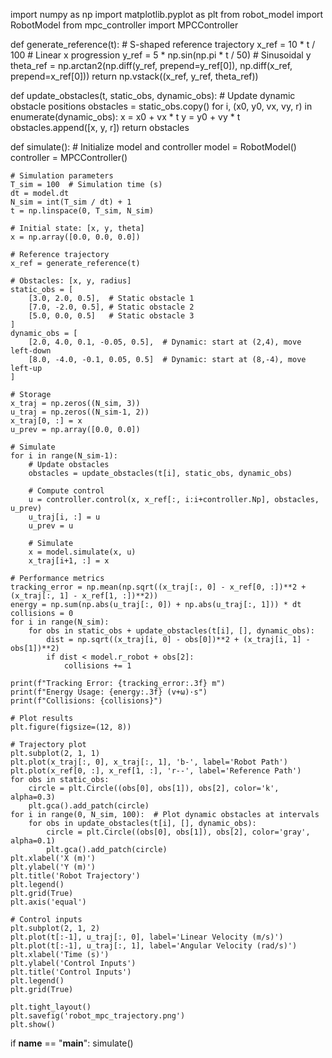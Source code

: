 import numpy as np
import matplotlib.pyplot as plt
from robot_model import RobotModel
from mpc_controller import MPCController

def generate_reference(t):
    # S-shaped reference trajectory
    x_ref = 10 * t / 100  # Linear x progression
    y_ref = 5 * np.sin(np.pi * t / 50)  # Sinusoidal y
    theta_ref = np.arctan2(np.diff(y_ref, prepend=y_ref[0]), np.diff(x_ref, prepend=x_ref[0]))
    return np.vstack((x_ref, y_ref, theta_ref))

def update_obstacles(t, static_obs, dynamic_obs):
    # Update dynamic obstacle positions
    obstacles = static_obs.copy()
    for i, (x0, y0, vx, vy, r) in enumerate(dynamic_obs):
        x = x0 + vx * t
        y = y0 + vy * t
        obstacles.append([x, y, r])
    return obstacles

def simulate():
    # Initialize model and controller
    model = RobotModel()
    controller = MPCController()
    
    # Simulation parameters
    T_sim = 100  # Simulation time (s)
    dt = model.dt
    N_sim = int(T_sim / dt) + 1
    t = np.linspace(0, T_sim, N_sim)
    
    # Initial state: [x, y, theta]
    x = np.array([0.0, 0.0, 0.0])
    
    # Reference trajectory
    x_ref = generate_reference(t)
    
    # Obstacles: [x, y, radius]
    static_obs = [
        [3.0, 2.0, 0.5],  # Static obstacle 1
        [7.0, -2.0, 0.5], # Static obstacle 2
        [5.0, 0.0, 0.5]   # Static obstacle 3
    ]
    dynamic_obs = [
        [2.0, 4.0, 0.1, -0.05, 0.5],  # Dynamic: start at (2,4), move left-down
        [8.0, -4.0, -0.1, 0.05, 0.5]  # Dynamic: start at (8,-4), move left-up
    ]
    
    # Storage
    x_traj = np.zeros((N_sim, 3))
    u_traj = np.zeros((N_sim-1, 2))
    x_traj[0, :] = x
    u_prev = np.array([0.0, 0.0])
    
    # Simulate
    for i in range(N_sim-1):
        # Update obstacles
        obstacles = update_obstacles(t[i], static_obs, dynamic_obs)
        
        # Compute control
        u = controller.control(x, x_ref[:, i:i+controller.Np], obstacles, u_prev)
        u_traj[i, :] = u
        u_prev = u
        
        # Simulate
        x = model.simulate(x, u)
        x_traj[i+1, :] = x
    
    # Performance metrics
    tracking_error = np.mean(np.sqrt((x_traj[:, 0] - x_ref[0, :])**2 + (x_traj[:, 1] - x_ref[1, :])**2))
    energy = np.sum(np.abs(u_traj[:, 0]) + np.abs(u_traj[:, 1])) * dt
    collisions = 0
    for i in range(N_sim):
        for obs in static_obs + update_obstacles(t[i], [], dynamic_obs):
            dist = np.sqrt((x_traj[i, 0] - obs[0])**2 + (x_traj[i, 1] - obs[1])**2)
            if dist < model.r_robot + obs[2]:
                collisions += 1
    
    print(f"Tracking Error: {tracking_error:.3f} m")
    print(f"Energy Usage: {energy:.3f} (v+ω)·s")
    print(f"Collisions: {collisions}")

    # Plot results
    plt.figure(figsize=(12, 8))
    
    # Trajectory plot
    plt.subplot(2, 1, 1)
    plt.plot(x_traj[:, 0], x_traj[:, 1], 'b-', label='Robot Path')
    plt.plot(x_ref[0, :], x_ref[1, :], 'r--', label='Reference Path')
    for obs in static_obs:
        circle = plt.Circle((obs[0], obs[1]), obs[2], color='k', alpha=0.3)
        plt.gca().add_patch(circle)
    for i in range(0, N_sim, 100):  # Plot dynamic obstacles at intervals
        for obs in update_obstacles(t[i], [], dynamic_obs):
            circle = plt.Circle((obs[0], obs[1]), obs[2], color='gray', alpha=0.1)
            plt.gca().add_patch(circle)
    plt.xlabel('X (m)')
    plt.ylabel('Y (m)')
    plt.title('Robot Trajectory')
    plt.legend()
    plt.grid(True)
    plt.axis('equal')
    
    # Control inputs
    plt.subplot(2, 1, 2)
    plt.plot(t[:-1], u_traj[:, 0], label='Linear Velocity (m/s)')
    plt.plot(t[:-1], u_traj[:, 1], label='Angular Velocity (rad/s)')
    plt.xlabel('Time (s)')
    plt.ylabel('Control Inputs')
    plt.title('Control Inputs')
    plt.legend()
    plt.grid(True)
    
    plt.tight_layout()
    plt.savefig('robot_mpc_trajectory.png')
    plt.show()

if __name__ == "__main__":
    simulate()
